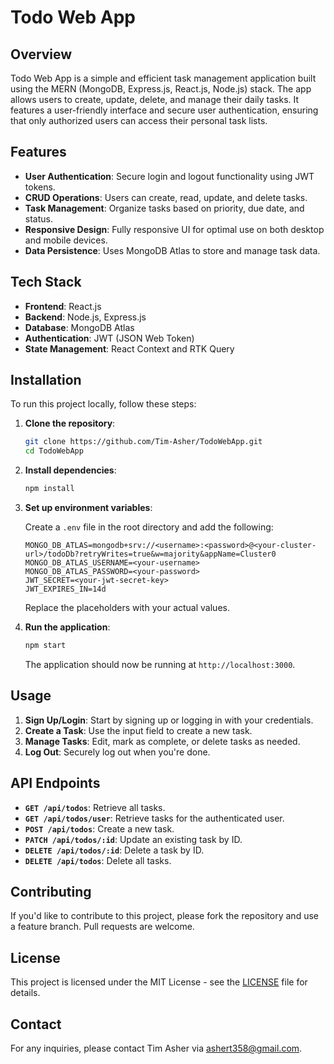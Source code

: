 # Todo Web App

## Overview

Todo Web App is a simple and efficient task management application built using the MERN (MongoDB, Express.js, React.js, Node.js) stack. The app allows users to create, update, delete, and manage their daily tasks. It features a user-friendly interface and secure user authentication, ensuring that only authorized users can access their personal task lists.

## Features

- **User Authentication**: Secure login and logout functionality using JWT tokens.
- **CRUD Operations**: Users can create, read, update, and delete tasks.
- **Task Management**: Organize tasks based on priority, due date, and status.
- **Responsive Design**: Fully responsive UI for optimal use on both desktop and mobile devices.
- **Data Persistence**: Uses MongoDB Atlas to store and manage task data.

## Tech Stack

- **Frontend**: React.js
- **Backend**: Node.js, Express.js
- **Database**: MongoDB Atlas
- **Authentication**: JWT (JSON Web Token)
- **State Management**: React Context and RTK Query

## Installation

To run this project locally, follow these steps:

1. **Clone the repository**:
   ```bash
   git clone https://github.com/Tim-Asher/TodoWebApp.git
   cd TodoWebApp
   ```

2. **Install dependencies**:
   ```bash
   npm install
   ```

3. **Set up environment variables**:

   Create a `.env` file in the root directory and add the following:

   ```env
   MONGO_DB_ATLAS=mongodb+srv://<username>:<password>@<your-cluster-url>/todoDb?retryWrites=true&w=majority&appName=Cluster0
   MONGO_DB_ATLAS_USERNAME=<your-username>
   MONGO_DB_ATLAS_PASSWORD=<your-password>
   JWT_SECRET=<your-jwt-secret-key>
   JWT_EXPIRES_IN=14d
   ```

   Replace the placeholders with your actual values.

4. **Run the application**:
   ```bash
   npm start
   ```

   The application should now be running at `http://localhost:3000`.

## Usage

1. **Sign Up/Login**: Start by signing up or logging in with your credentials.
2. **Create a Task**: Use the input field to create a new task.
3. **Manage Tasks**: Edit, mark as complete, or delete tasks as needed.
4. **Log Out**: Securely log out when you're done.

## API Endpoints

- **`GET /api/todos`**: Retrieve all tasks.
- **`GET /api/todos/user`**: Retrieve tasks for the authenticated user.
- **`POST /api/todos`**: Create a new task.
- **`PATCH /api/todos/:id`**: Update an existing task by ID.
- **`DELETE /api/todos/:id`**: Delete a task by ID.
- **`DELETE /api/todos`**: Delete all tasks.

## Contributing

If you'd like to contribute to this project, please fork the repository and use a feature branch. Pull requests are welcome.

## License

This project is licensed under the MIT License - see the [LICENSE](LICENSE) file for details.

## Contact

For any inquiries, please contact Tim Asher via [ashert358@gmail.com](mailto:email@example.com).
